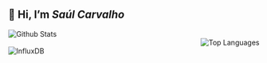 <h2> 👋 Hi, I’m <i> Saúl Carvalho </i> </h2>

<div class="row">
 <div class="column">
    <img align="left" alt="Github Stats" src="https://github-readme-stats.vercel.app/api?username=saulcarvalho&show_icons=true&icon_color=e67905&count_private=true&theme=vue-dark&hide_border=true&bg_color=0D1117&title_color=c3db09" /> 
 </div>
 <div class="column">
    <img align="right" alt="Top Languages" src="https://github-readme-stats.vercel.app/api/top-langs/?username=saulcarvalho&layout=compact&theme=vue-dark&hide_border=true&bg_color=0D1117&title_color=c3db09" />
 </div>
</div>


<div id="badges">
  <img alt="InfluxDB" src="https://img.shields.io/badge/InfluxDB-22ADF6?style=for-the-badge&logo=InfluxDB&logoColor=white" />
</div>
